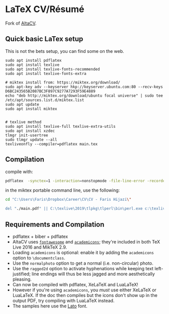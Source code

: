 # LaTeX CV/Résumé

Fork of [AltaCV](https://github.com/liantze/AltaCV).

<!--
## Samples

This is how the re-created résumé looks like ([view/open on Overleaf](https://www.overleaf.com/latex/examples/recreating-business-insiders-cv-of-marissa-mayer-using-altacv/gtqfpbwncfvp)):

<img src="mmayer.png" alt="Marissa Mayer's résumé, re-created with AltaCV" width="600px">

Though if you're creating your own CV/résumé, you'd probably prefer using the basic template ([view/open on Overleaf](https://www.overleaf.com/latex/templates/altacv-template/trgqjpwnmtgv)):

<img src="sample.png" alt="sample barebones AltaCV template" width="600px">
-->

## Quick basic LaTex setup

This is not the bets setup, you can find some on the web.

```shell script
sudo apt install pdflatex
sudo apt install texlive
sudo apt install texlive-fonts-recommended
sudo apt install texlive-fonts-extra

# miktex install from: https://miktex.org/download/
sudo apt-key adv --keyserver hkp://keyserver.ubuntu.com:80 --recv-keys D6BC243565B2087BC3F897C9277A7293F59E4889
echo "deb http://miktex.org/download/ubuntu focal universe" | sudo tee /etc/apt/sources.list.d/miktex.list
sudo apt update
sudo apt install miktex


# texlive method
sudo apt install texlive-full texlive-extra-utils
sudo apt install xzdec
tlmgr init-usertree
sudo tlmgr update --all
texliveonfly --compiler=pdflatex main.tex

```

## Compilation

compile with:

```sh
pdflatex  -synctex=1 -interaction=nonstopmode -file-line-error -recorder -output-directory="."  "main.tex"
```

in the miktex portable command line, use the following:

```sh
cd "C:\Users\Faris\Dropbox\Career\CV\CV - Faris Hijazi\"

del "./main.pdf" || C:\texlive\2019\tlpkg\tlperl\bin\perl.exe c:\texlive\2019\texmf-dist\scripts\latexmk\latexmk.pl -synctex=1 -interaction=nonstopmode -file-line-error -pdf "-outdir=." "./main" -f || "./main.pdf"

```

## Requirements and Compilation

- pdflatex + biber + pdflatex
- AltaCV uses [`fontawesome`](http://www.ctan.org/pkg/fontawesome) and [`academicons`](http://www.ctan.org/pkg/academicons); they're included in both TeX Live 2016 and MikTeX 2.9.
- Loading `academicons` is optional: enable it by adding the `academicons` option to `\documentclass`.
- Use the `normalphoto` option to get a normal (i.e. non-circular) photo.
- Use the `ragged2d` option to activate hyphenations while keeping text left-justified; line endings will thus be less jagged and more aesthetically pleasing.
- Can now be compiled with pdflatex, XeLaTeX and LuaLaTeX!
- However if you're using `academicons`, you _must_ use either XeLaTeX or LuaLaTeX. If the doc then compiles but the icons don't show up in the output PDF, try compiling with LuaLaTeX instead.
- The samples here use the [Lato](http://www.latofonts.com/lato-free-fonts/) font.
